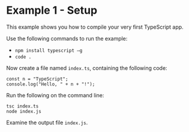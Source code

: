 # Example 1 - Setup

This example shows you how to compile your very first TypeScript app.

Use the following commands to run the example:

* `npm install typescript –g`
* `code .`

Now create a file named `index.ts`, containing the following code:

```
const n = "TypeScript";
console.log("Hello, " + n + "!");
```

Run the following on the command line:

```
tsc index.ts
node index.js
```

Examine the output file `index.js`.
